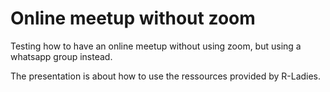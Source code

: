 # Online meetup without zoom

Testing how to have an online meetup without using zoom, but using a whatsapp group instead.  

The presentation is about how to use the ressources provided by R-Ladies.


